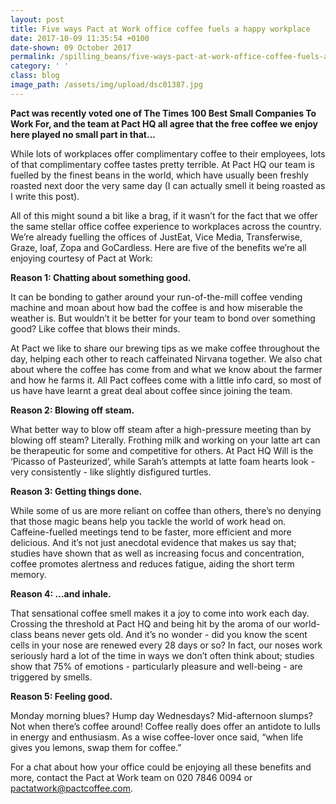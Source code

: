 ```yaml
---
layout: post
title: Five ways Pact at Work office coffee fuels a happy workplace
date: 2017-10-09 11:35:54 +0100
date-shown: 09 October 2017
permalink: /spilling_beans/five-ways-pact-at-work-office-coffee-fuels-a-happy-workplace
category: ' '
class: blog
image_path: /assets/img/upload/dsc01387.jpg
---
```

**Pact was recently voted one of The Times 100 Best Small Companies To Work For, and the team at Pact HQ all agree that the free coffee we enjoy here played no small part in that...**

While lots of workplaces offer complimentary coffee to their employees, lots of that complimentary coffee tastes pretty terrible. At Pact HQ our team is fuelled by the finest beans in the world, which have usually been freshly roasted next door the very same day (I can actually smell it being roasted as I write this post).

All of this might sound a bit like a brag, if it wasn’t for the fact that we offer the same stellar office coffee experience to workplaces across the country. We’re already fuelling the offices of JustEat, Vice Media, Transferwise, Graze, loaf, Zopa and GoCardless. Here are five of the benefits we’re all enjoying courtesy of Pact at Work:

**Reason 1: Chatting about something good.**

It can be bonding to gather around your run-of-the-mill coffee vending machine and moan about how bad the coffee is and how miserable the weather is. But wouldn’t it be better for your team to bond over something good? Like coffee that blows their minds.

At Pact we like to share our brewing tips as we make coffee throughout the day, helping each other to reach caffeinated Nirvana together. We also chat about where the coffee has come from and what we know about the farmer and how he farms it. All Pact coffees come with a little info card, so most of us have have learnt a great deal about coffee since joining the team.

**Reason 2: Blowing off steam.**

What better way to blow off steam after a high-pressure meeting than by blowing off steam? Literally. Frothing milk and working on your latte art can be therapeutic for some and competitive for others. At Pact HQ Will is the ‘Picasso of Pasteurized’, while Sarah’s attempts at latte foam hearts look - very consistently - like slightly disfigured turtles.

**Reason 3: Getting things done.**

While some of us are more reliant on coffee than others, there’s no denying that those magic beans help you tackle the world of work head on. Caffeine-fuelled meetings tend to be faster, more efficient and more delicious. And it’s not just anecdotal evidence that makes us say that; studies have shown that as well as increasing focus and concentration, coffee promotes alertness and reduces fatigue, aiding the short term memory.

**Reason 4: ...and inhale.**

That sensational coffee smell makes it a joy to come into work each day. Crossing the threshold at Pact HQ and being hit by the aroma of our world-class beans never gets old. And it’s no wonder - did you know the scent cells in your nose are renewed every 28 days or so? In fact, our noses work seriously hard a lot of the time in ways we don’t often think about; studies show that 75% of emotions - particularly pleasure and well-being - are triggered by smells.

**Reason 5: Feeling good.**

Monday morning blues? Hump day Wednesdays? Mid-afternoon slumps? Not when there’s coffee around! Coffee really does offer an antidote to lulls in energy and enthusiasm. As a wise coffee-lover once said, “when life gives you lemons, swap them for coffee.”

For a chat about how your office could be enjoying all these benefits and more, contact the Pact at Work team on 020 7846 0094 or pactatwork@pactcoffee.com.
